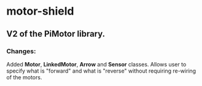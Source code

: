 # motor-shield

## V2 of the PiMotor library.

### Changes:

Added __Motor__, __LinkedMotor__, __Arrow__ and __Sensor__ classes. Allows user to specify what is "forward" and what is "reverse" without requiring re-wiring of the motors.
